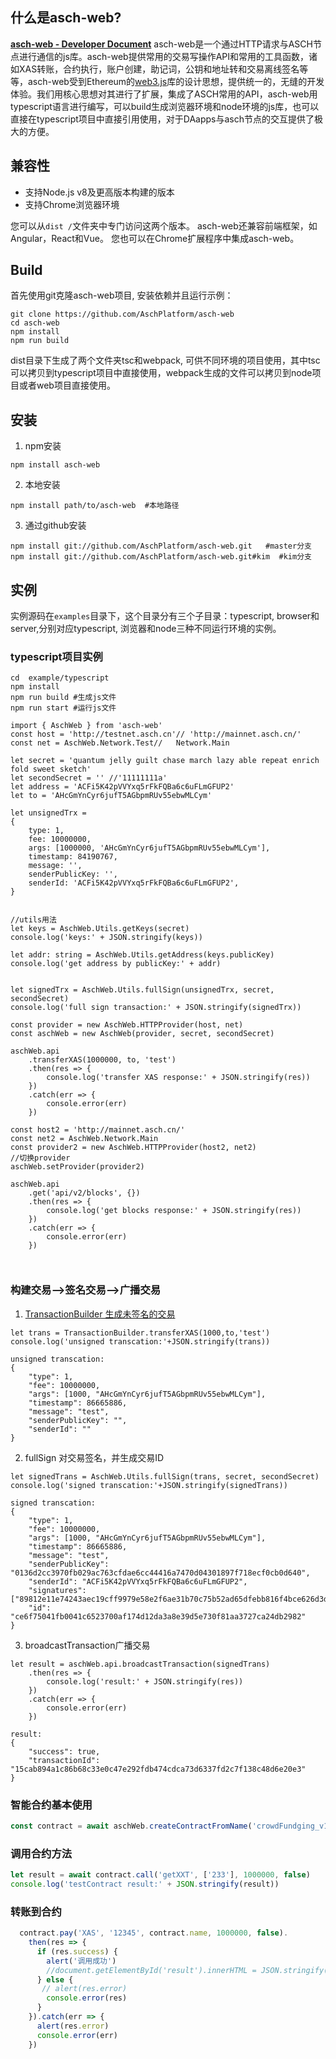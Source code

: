
## 什么是asch-web?

__[asch-web - Developer Document](https://github.com/AschPlatform/asch-docs/blob/master/http_api/zh-cn.md)__
asch-web是一个通过HTTP请求与ASCH节点进行通信的js库。asch-web提供常用的交易写操作API和常用的工具函数，诸如XAS转账，合约执行，账户创建，助记词，公钥和地址转和交易离线签名等等，asch-web受到Ethereum的[web3.js](https://github.com/ethereum/web3.js/)库的设计思想，提供统一的，无缝的开发体验。我们用核心思想对其进行了扩展，集成了ASCH常用的API，asch-web用typescript语言进行编写，可以build生成浏览器环境和node环境的js库，也可以直接在typescript项目中直接引用使用，对于DAapps与asch节点的交互提供了极大的方便。

## 兼容性
- 支持Node.js v8及更高版本构建的版本
- 支持Chrome浏览器环境

您可以从`dist /`文件夹中专门访问这两个版本。
asch-web还兼容前端框架，如Angular，React和Vue。
您也可以在Chrome扩展程序中集成asch-web。

## Build

首先使用git克隆asch-web项目, 安装依赖并且运行示例：

```
git clone https://github.com/AschPlatform/asch-web
cd asch-web
npm install
npm run build

```
dist目录下生成了两个文件夹tsc和webpack, 可供不同环境的项目使用，其中tsc可以拷贝到typescript项目中直接使用，webpack生成的文件可以拷贝到node项目或者web项目直接使用。


## 安装

 1. npm安装

```
npm install asch-web

```
 
2. 本地安装
  
```
npm install path/to/asch-web  #本地路径

```

3. 通过github安装
  
```
npm install git://github.com/AschPlatform/asch-web.git   #master分支
npm install git://github.com/AschPlatform/asch-web.git#kim  #kim分支

```

## 

## 实例

实例源码在`examples`目录下，这个目录分有三个子目录：typescript, browser和server,分别对应typescript, 浏览器和node三种不同运行环境的实例。


### typescript项目实例

```
cd  example/typescript
npm install
npm run build #生成js文件
npm run start #运行js文件

```

```
import { AschWeb } from 'asch-web'
const host = 'http://testnet.asch.cn'// 'http://mainnet.asch.cn/'
const net = AschWeb.Network.Test//   Network.Main

let secret = 'quantum jelly guilt chase march lazy able repeat enrich fold sweet sketch'
let secondSecret = '' //'11111111a'
let address = 'ACFi5K42pVVYxq5rFkFQBa6c6uFLmGFUP2'
let to = 'AHcGmYnCyr6jufT5AGbpmRUv55ebwMLCym'

let unsignedTrx =
{
    type: 1,
    fee: 10000000,
    args: [1000000, 'AHcGmYnCyr6jufT5AGbpmRUv55ebwMLCym'],
    timestamp: 84190767,
    message: '',
    senderPublicKey: '',
    senderId: 'ACFi5K42pVVYxq5rFkFQBa6c6uFLmGFUP2',
}


//utils用法
let keys = AschWeb.Utils.getKeys(secret)
console.log('keys:' + JSON.stringify(keys))

let addr: string = AschWeb.Utils.getAddress(keys.publicKey)
console.log('get address by publicKey:' + addr)


let signedTrx = AschWeb.Utils.fullSign(unsignedTrx, secret, secondSecret)
console.log('full sign transaction:' + JSON.stringify(signedTrx))

const provider = new AschWeb.HTTPProvider(host, net)
const aschWeb = new AschWeb(provider, secret, secondSecret)

aschWeb.api
    .transferXAS(1000000, to, 'test')
    .then(res => {
        console.log('transfer XAS response:' + JSON.stringify(res))
    })
    .catch(err => {
        console.error(err)
    })

const host2 = 'http://mainnet.asch.cn/'
const net2 = AschWeb.Network.Main
const provider2 = new AschWeb.HTTPProvider(host2, net2)
//切换provider
aschWeb.setProvider(provider2)

aschWeb.api
    .get('api/v2/blocks', {})
    .then(res => {
        console.log('get blocks response:' + JSON.stringify(res))
    })
    .catch(err => {
        console.error(err)
    })



```


### 构建交易-->签名交易-->广播交易

1. [TransactionBuilder 生成未签名的交易](https://github.com/AschPlatform/asch-web/blob/contract-gen/src/builders/README.md)
```
let trans = TransactionBuilder.transferXAS(1000,to,'test')
console.log('unsigned transcation:'+JSON.stringify(trans))
```

```
unsigned transcation:
{
	"type": 1,
	"fee": 10000000,
	"args": [1000, "AHcGmYnCyr6jufT5AGbpmRUv55ebwMLCym"],
	"timestamp": 86665886,
	"message": "test",
	"senderPublicKey": "",
	"senderId": ""
}
```

2. fullSign 对交易签名，并生成交易ID
```
let signedTrans = AschWeb.Utils.fullSign(trans, secret, secondSecret)
console.log('signed transcation:'+JSON.stringify(signedTrans))
```

```
signed transcation:
{
	"type": 1,
	"fee": 10000000,
	"args": [1000, "AHcGmYnCyr6jufT5AGbpmRUv55ebwMLCym"],
	"timestamp": 86665886,
	"message": "test",
	"senderPublicKey": "0136d2cc3970fb029ac763cfdae6cc44416a7470d04301897f718ecf0cb0d640",
	"senderId": "ACFi5K42pVVYxq5rFkFQBa6c6uFLmGFUP2",
	"signatures": ["89812e11e74243aec19cff9979e58e2f6ae31b70c75b52ad65dfebb816f4bce626d3d310396796526316f90daba409dc4cd7865944df50d570295bc1469d9a05"],
	"id": "ce6f75041fb0041c6523700af174d12da3a8e39d5e730f81aa3727ca24db2982"
}
```

3. broadcastTransaction广播交易

```
let result = aschWeb.api.broadcastTransaction(signedTrans)
    .then(res => {
        console.log('result:' + JSON.stringify(res))
    })
    .catch(err => {
        console.error(err)
    })
```

```
result:
{
	"success": true,
	"transactionId": "15cab894a1c86b68c33e0c47e292fdb474cdca73d6337fd2c7f138c48d6e20e3"
}
```


### 智能合约基本使用


```javascript
const contract = await aschWeb.createContractFromName('crowdFundging_v1')
```

### 调用合约方法

```javascript
let result = await contract.call('getXXT', ['233'], 1000000, false)
console.log('testContract result:' + JSON.stringify(result))

```

### 转账到合约

```javascript
  contract.pay('XAS', '12345', contract.name, 1000000, false).
    then(res => {
      if (res.success) {
        alert('调用成功')
        //document.getElementById('result').innerHTML = JSON.stringify(res)
      } else {
       // alert(res.error)
        console.error(res)
      }
    }).catch(err => {
      alert(res.error)
      console.error(err)
    })

```